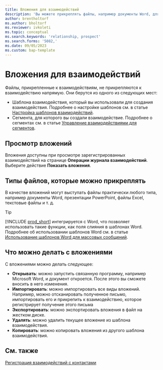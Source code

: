 ```yaml
---
title: Вложения для взаимодействий
description: 'Вы можете прикреплять файлы, например документы Word, для добавления подробностей о взаимодействии.'
author: brentholtorf
ms.author: bholtorf
ms.reviewer: ivkoleti
ms.topic: conceptual
ms.search.keywords: 'relationship, prospect'
ms.search.forms: '5082,'
ms.date: 09/05/2023
ms.custom: bap-template
---
```

# Вложения для взаимодействий

Файлы, прикрепленные к взаимодействиям, не прикрепляются к взаимодействию напрямую. Они берутся из одного из следующих мест:

* Шаблона взаимодействия, который вы использовали для создания взаимодействия. Подробнее о настройке шаблонов см. в статье [Настройка шаблонов взаимодействий](marketing-interactions.md#set-up-interaction-templates).
* Сегмента, для которого вы создали взаимодействие. Подробнее о сегментах см. в статье [Управление взаимодействиями для сегментов](marketing-interaction-segments.md).

## Просмотр вложений

Вложения доступны при просмотре зарегистрированных взаимодействий на странице **Операции журнала взаимодействий**. Выберите действие **Показать вложения**.

## Типы файлов, которые можно прикреплять

В качестве вложений могут выступать файлы практически любого типа, например документы Word, презентации PowerPoint, файлы Excel, текстовые файлы и т. д.

> [!TIP]
> [!INCLUDE [prod_short](includes/prod_short.md)] интегрируется с Word, что позволяет использовать такие функции, как поля слияния в шаблонах Word. Подробнее об использовании шаблонов Word см. в статье [Использование шаблонов Word для массовых сообщений](ui-mail-merge.md).

## Что можно делать с вложениями

С вложениями можно делать следующее:

* **Открывать**: можно запустить связанную программу, например Microsoft Word, и документ откроется. После этого вы сможете вносить в него изменения.
* **Импортировать**: можно импортировать все виды вложений. Например, можно отсканировать полученное письмо, импортировать его и прикрепить к взаимодействию, которое регистрирует получение этого письма
* **Экспортировать**: можно экспортировать вложения в файл на жестком диске.
* **Удалять**: можно удалить текущее вложение из шаблона взаимодействия.
* **Копировать**: можно копировать вложения из другого шаблона взаимодействия.

## См. также

[Регистрация взаимодействий с контактами](marketing-interactions.md)  
